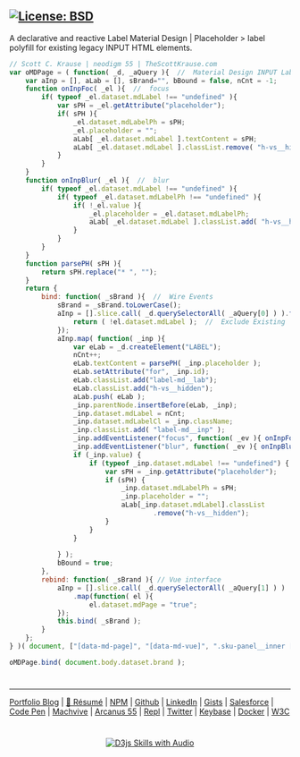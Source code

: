 [![License: BSD](https://badgen.net/badge/license/BSD/orange)](https://opensource.org/licenses/BSD-3-Clause)
---

A declarative and reactive Label Material Design | Placeholder > label polyfill for existing legacy INPUT HTML elements.

```javascript
// Scott C. Krause | neodigm 55 | TheScottKrause.com
var oMDPage = ( function( _d, _aQuery ){  //  Material Design INPUT Labels.
    var aInp = [], aLab = [], sBrand="", bBound = false, nCnt = -1;
    function onInpFoc( _el ){  //  focus
        if( typeof _el.dataset.mdLabel !== "undefined" ){
            var sPH = _el.getAttribute("placeholder");
            if( sPH ){
                _el.dataset.mdLabelPh = sPH;
                _el.placeholder = "";
                aLab[ _el.dataset.mdLabel ].textContent = sPH;
                aLab[ _el.dataset.mdLabel ].classList.remove( "h-vs__hidden" );                
            }
        }
    }
    function onInpBlur( _el ){  //  blur
        if( typeof _el.dataset.mdLabel !== "undefined" ){
            if( typeof _el.dataset.mdLabelPh !== "undefined" ){
            	if( !_el.value ){
	                _el.placeholder = _el.dataset.mdLabelPh;
	                aLab[ _el.dataset.mdLabel ].classList.add( "h-vs__hidden" );
            	}
            }
        }
    }
    function parsePH( sPH ){
        return sPH.replace("* ", "");
    }
    return {
        bind: function( _sBrand ){  //  Wire Events
            sBrand = _sBrand.toLowerCase();
            aInp = [].slice.call( _d.querySelectorAll( _aQuery[0] ) ).filter(function( el ){
                return ( !el.dataset.mdLabel );  //  Exclude Existing
            });
            aInp.map( function( _inp ){
                var eLab = _d.createElement("LABEL");
                nCnt++;
                eLab.textContent = parsePH( _inp.placeholder );
                eLab.setAttribute("for", _inp.id);
                eLab.classList.add("label-md__lab");
                eLab.classList.add("h-vs__hidden");
                aLab.push( eLab ); 
                _inp.parentNode.insertBefore(eLab, _inp);
                _inp.dataset.mdLabel = nCnt;
                _inp.dataset.mdLabelCl = _inp.className;
                _inp.classList.add( "label-md__inp" );  
                _inp.addEventListener("focus", function( _ev ){ onInpFoc(_ev.currentTarget); });
                _inp.addEventListener("blur", function( _ev ){ onInpBlur(_ev.currentTarget); });
				if (_inp.value) {
					if (typeof _inp.dataset.mdLabel !== "undefined") {
						var sPH = _inp.getAttribute("placeholder");
						if (sPH) {
							_inp.dataset.mdLabelPh = sPH;
							_inp.placeholder = "";
							aLab[_inp.dataset.mdLabel].classList
									.remove("h-vs__hidden");
						}
					}
                }
                
            } );
            bBound = true;
        },
        rebind: function( _sBrand ){ // Vue interface
            aInp = [].slice.call( _d.querySelectorAll( _aQuery[1] ) )
                .map(function( el ){
                    el.dataset.mdPage = "true";
            });
            this.bind( _sBrand );
        }
    };
} )( document, ["[data-md-page]", "[data-md-vue]", ".sku-panel__inner [type='TEXT']"] );

oMDPage.bind( document.body.dataset.brand );


```

#
---
[Portfolio Blog](https://www.theScottKrause.com) |
[🚀 Résumé](https://thescottkrause.com/Arcanus_Scott_C_Krause_2020.pdf) |
[NPM](https://www.npmjs.com/~neodigm) |
[Github](https://github.com/neodigm) |
[LinkedIn](https://www.linkedin.com/in/neodigm55/) |
[Gists](https://gist.github.com/neodigm?direction=asc&sort=created) |
[Salesforce](https://trailblazer.me/id/skrause) |
[Code Pen](https://codepen.io/neodigm24) |
[Machvive](https://machvive.com/) |
[Arcanus 55](https://www.arcanus55.com/) |
[Repl](https://repl.it/@neodigm) |
[Twitter](https://twitter.com/neodigm24) |
[Keybase](https://keybase.io/neodigm) |
[Docker](https://hub.docker.com/u/neodigm) |
[W3C](https://www.w3.org/users/123844)
#

<p align="center">
  <a target="_blank" href="https://thescottkrause.com/d3_datavis_skills.html">
  <img src="https://repository-images.githubusercontent.com/178555357/2b6ad880-7aa0-11ea-8dde-63e70187e3e9" title="D3js Skills with Audio">
  </a>
</p>
